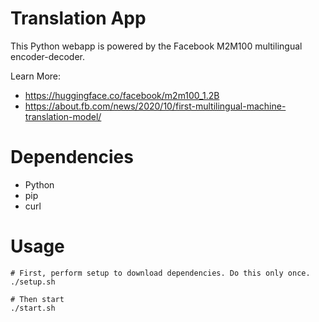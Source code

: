 # Translation App

This Python webapp is powered by the Facebook M2M100 multilingual encoder-decoder.

Learn More:
* https://huggingface.co/facebook/m2m100_1.2B
* https://about.fb.com/news/2020/10/first-multilingual-machine-translation-model/

# Dependencies

* Python
* pip
* curl

# Usage

```
# First, perform setup to download dependencies. Do this only once.
./setup.sh

# Then start
./start.sh
```



